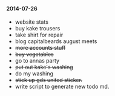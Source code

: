#### 2014-07-26 ###

- website stats
- buy kake trousers
- take shirt for repair
- blog capitalbeards august meets
- ~~more accounts stuff~~
- ~~buy vegetables~~
- go to annas party
- ~~put out kake's washing~~
- do my washing
- ~~stick up gds united sticker.~~
- write script to generate new todo md.
